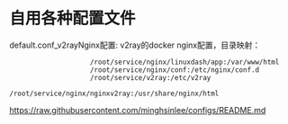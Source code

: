 # 自用各种配置文件

default.conf_v2rayNginx配置: v2ray的docker nginx配置，目录映射：

                        /root/service/nginx/linuxdash/app:/var/www/html
                        /root/service/nginx/conf:/etc/nginx/conf.d
                        /root/service/v2ray:/etc/v2ray
                        /root/service/nginx/nginxv2ray:/usr/share/nginx/html


https://raw.githubusercontent.com/minghsinlee/configs/README.md
